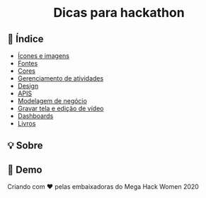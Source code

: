 <br />
    <h1 align="center">Dicas para hackathon</h1>

 

## :checkered_flag: Índice

* [Ícones e imagens](#iphone-icones-e-imagens)
* [Fontes](#iphone-fontes)
* [Cores](#iphone-cores)
* [Gerenciamento de atividades](#computer-gerenciamento-de-atividades)
* [Design](#computer-design)
* [APIS](#computer-apis)
* [Modelagem de negócio](#wrench-modelagem-de-negocio)
* [Gravar tela e edição de vídeo](#gravar-tela-e-edicao-de-video)
* [Dashboards](#dashboard)
* [Livros](#livros)

## :bulb: Sobre



## :iphone: Demo

Criando com :heart: pelas embaixadoras do Mega Hack Women 2020
   
